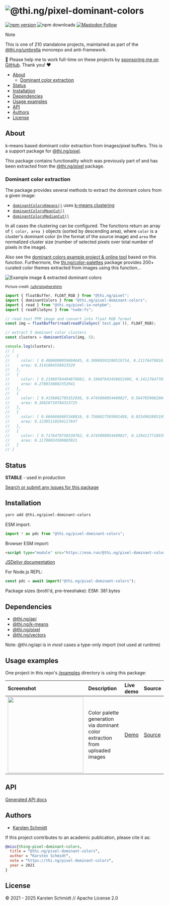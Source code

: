 <!-- This file is generated - DO NOT EDIT! -->
<!-- Please see: https://github.com/thi-ng/umbrella/blob/develop/CONTRIBUTING.md#changes-to-readme-files -->
# ![@thi.ng/pixel-dominant-colors](https://raw.githubusercontent.com/thi-ng/umbrella/develop/assets/banners/thing-pixel-dominant-colors.svg?60875ef0)

[![npm version](https://img.shields.io/npm/v/@thi.ng/pixel-dominant-colors.svg)](https://www.npmjs.com/package/@thi.ng/pixel-dominant-colors)
![npm downloads](https://img.shields.io/npm/dm/@thi.ng/pixel-dominant-colors.svg)
[![Mastodon Follow](https://img.shields.io/mastodon/follow/109331703950160316?domain=https%3A%2F%2Fmastodon.thi.ng&style=social)](https://mastodon.thi.ng/@toxi)

> [!NOTE]
> This is one of 210 standalone projects, maintained as part
> of the [@thi.ng/umbrella](https://github.com/thi-ng/umbrella/) monorepo
> and anti-framework.
>
> 🚀 Please help me to work full-time on these projects by [sponsoring me on
> GitHub](https://github.com/sponsors/postspectacular). Thank you! ❤️

- [About](#about)
  - [Dominant color extraction](#dominant-color-extraction)
- [Status](#status)
- [Installation](#installation)
- [Dependencies](#dependencies)
- [Usage examples](#usage-examples)
- [API](#api)
- [Authors](#authors)
- [License](#license)

## About

k-means based dominant color extraction from images/pixel buffers. This is a support package for [@thi.ng/pixel](https://github.com/thi-ng/umbrella/tree/develop/packages/pixel).

This package contains functionality which was previously part of and has been
extracted from the [@thi.ng/pixel](https://thi.ng/pixel) package.

### Dominant color extraction

The package provides several methods to extract the dominant colors from a given image:

- [`dominantColorsKmeans()`](https://docs.thi.ng/umbrella/pixel/functions/dominantColorsKmeans.html)
uses [k-means clustering](https://github.com/thi-ng/umbrella/tree/develop/packages/k-means)
- [`dominantColorsMeanCut()`](https://docs.thi.ng/umbrella/pixel/functions/dominantColorsMeanCut.html)
- [`dominantColorsMedianCut()`](https://docs.thi.ng/umbrella/pixel/functions/dominantColorsMedianCut.html)

In all cases the clustering can be configured. The functions return an array of
`{ color, area }` objects (sorted by descending area), where `color` is a
cluster's dominant color (in the format of the source image) and `area` the
normalized cluster size (number of selected pixels over total number of pixels
in the image).

Also see the [dominant colors example project & online
tool](https://demo.thi.ng/umbrella/dominant-colors/) based on this function.
Furthermore, the
[thi.ng/color-palettes](https://github.com/thi-ng/umbrella/tree/develop/packages/color-palettes)
package provides 200+ curated color themes extracted from images using this
function...

![Example image & extracted dominant colors](https://raw.githubusercontent.com/thi-ng/umbrella/develop/assets/pixel/dominant-colors-01.jpg)

<small>Picture credit: [/u/kristophershinn](https://www.reddit.com/r/EarthPorn/comments/j3z0f6/fall_in_yosemite_valley_oc3186_3983/)</small>

```ts tangle:export/readme.ts
import { floatBuffer, FLOAT_RGB } from "@thi.ng/pixel";
import { dominantColors } from "@thi.ng/pixel-dominant-colors";
import { read } from "@thi.ng/pixel-io-netpbm";
import { readFileSync } from "node:fs";

// read test PPM image and convert into float RGB format
const img = floatBuffer(read(readFileSync(`test.ppm`)), FLOAT_RGB);

// extract 5 dominant color clusters
const clusters = dominantColors(img, 5);

console.log(clusters);
// [
//   {
//     color: [ 0.4000000059604645, 0.30980393290519714, 0.21176470816135406 ],
//     area: 0.3141084558823529
//   },
//   {
//     color: [ 0.21960784494876862, 0.19607843458652496, 0.1411764770746231 ],
//     area: 0.2780330882352941
//   },
//   {
//     color: [ 0.4156862795352936, 0.4745098054409027, 0.5647059082984924 ],
//     area: 0.16620710784313725
//   },
//   {
//     color: [ 0.6666666865348816, 0.7568627595901489, 0.9254902005195618 ],
//     area: 0.12385110294117647
//   },
//   {
//     color: [ 0.7176470756530762, 0.4745098054409027, 0.12941177189350128 ],
//     area: 0.11780024509803921
//   }
// ]
```

## Status

**STABLE** - used in production

[Search or submit any issues for this package](https://github.com/thi-ng/umbrella/issues?q=%5Bpixel-dominant-colors%5D+in%3Atitle)

## Installation

```bash
yarn add @thi.ng/pixel-dominant-colors
```

ESM import:

```ts
import * as pdc from "@thi.ng/pixel-dominant-colors";
```

Browser ESM import:

```html
<script type="module" src="https://esm.run/@thi.ng/pixel-dominant-colors"></script>
```

[JSDelivr documentation](https://www.jsdelivr.com/)

For Node.js REPL:

```js
const pdc = await import("@thi.ng/pixel-dominant-colors");
```

Package sizes (brotli'd, pre-treeshake): ESM: 381 bytes

## Dependencies

- [@thi.ng/api](https://github.com/thi-ng/umbrella/tree/develop/packages/api)
- [@thi.ng/k-means](https://github.com/thi-ng/umbrella/tree/develop/packages/k-means)
- [@thi.ng/pixel](https://github.com/thi-ng/umbrella/tree/develop/packages/pixel)
- [@thi.ng/vectors](https://github.com/thi-ng/umbrella/tree/develop/packages/vectors)

Note: @thi.ng/api is in _most_ cases a type-only import (not used at runtime)

## Usage examples

One project in this repo's
[/examples](https://github.com/thi-ng/umbrella/tree/develop/examples)
directory is using this package:

| Screenshot                                                                                                             | Description                                                                 | Live demo                                             | Source                                                                             |
|:-----------------------------------------------------------------------------------------------------------------------|:----------------------------------------------------------------------------|:------------------------------------------------------|:-----------------------------------------------------------------------------------|
| <img src="https://raw.githubusercontent.com/thi-ng/umbrella/develop/assets/examples/dominant-colors.png" width="240"/> | Color palette generation via dominant color extraction from uploaded images | [Demo](https://demo.thi.ng/umbrella/dominant-colors/) | [Source](https://github.com/thi-ng/umbrella/tree/develop/examples/dominant-colors) |

## API

[Generated API docs](https://docs.thi.ng/umbrella/pixel-dominant-colors/)

## Authors

- [Karsten Schmidt](https://thi.ng)

If this project contributes to an academic publication, please cite it as:

```bibtex
@misc{thing-pixel-dominant-colors,
  title = "@thi.ng/pixel-dominant-colors",
  author = "Karsten Schmidt",
  note = "https://thi.ng/pixel-dominant-colors",
  year = 2021
}
```

## License

&copy; 2021 - 2025 Karsten Schmidt // Apache License 2.0
